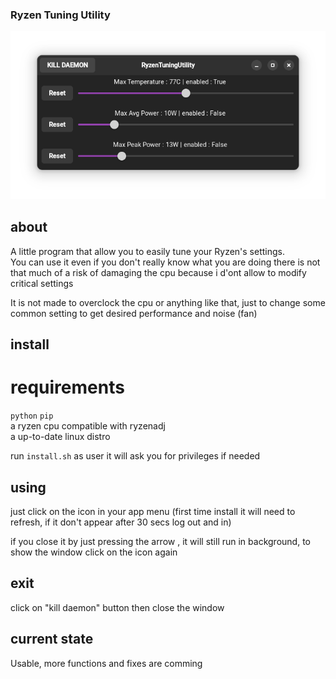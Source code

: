 ### Ryzen Tuning Utility

<img src="screens/1.png"> 

## about
A little program that allow you to easily tune your Ryzen's settings.    
You can use it even if you don't really know what you are doing there is not that much of a risk of damaging the cpu because i d'ont allow to modify critical settings

It is not made to overclock the cpu or anything like that, just to change some common setting to get desired performance and noise (fan)

## install
# requirements
`python` `pip`    
a ryzen cpu compatible with ryzenadj  
a up-to-date linux distro

run `install.sh` as user
it will ask you for privileges if needed

## using
just click on the icon in your app menu (first time install it will need to refresh, if it don't appear after 30 secs log out and in)

if you close it by just pressing the arrow , it will still run in background, to show the window click on the icon again

## exit
click on "kill daemon" button then close the window

## current state
Usable, more functions and fixes are comming